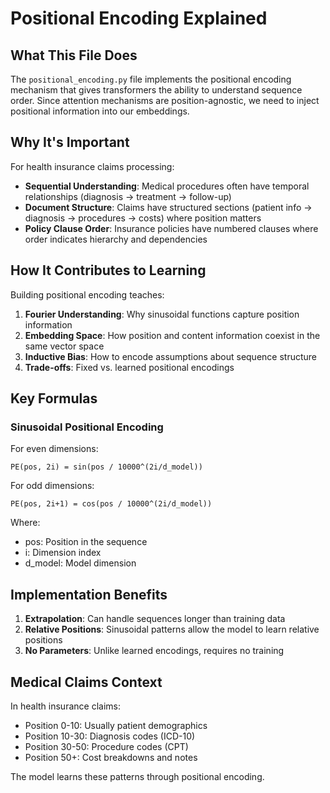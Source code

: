 # Positional Encoding Explained

## What This File Does

The `positional_encoding.py` file implements the positional encoding mechanism that gives transformers the ability to understand sequence order. Since attention mechanisms are position-agnostic, we need to inject positional information into our embeddings.

## Why It's Important

For health insurance claims processing:

- **Sequential Understanding**: Medical procedures often have temporal relationships (diagnosis → treatment → follow-up)
- **Document Structure**: Claims have structured sections (patient info → diagnosis → procedures → costs) where position matters
- **Policy Clause Order**: Insurance policies have numbered clauses where order indicates hierarchy and dependencies

## How It Contributes to Learning

Building positional encoding teaches:

1. **Fourier Understanding**: Why sinusoidal functions capture position information
2. **Embedding Space**: How position and content information coexist in the same vector space
3. **Inductive Bias**: How to encode assumptions about sequence structure
4. **Trade-offs**: Fixed vs. learned positional encodings

## Key Formulas

### Sinusoidal Positional Encoding

For even dimensions:
```
PE(pos, 2i) = sin(pos / 10000^(2i/d_model))
```

For odd dimensions:
```
PE(pos, 2i+1) = cos(pos / 10000^(2i/d_model))
```

Where:
- pos: Position in the sequence
- i: Dimension index
- d_model: Model dimension

## Implementation Benefits

1. **Extrapolation**: Can handle sequences longer than training data
2. **Relative Positions**: Sinusoidal patterns allow the model to learn relative positions
3. **No Parameters**: Unlike learned encodings, requires no training

## Medical Claims Context

In health insurance claims:
- Position 0-10: Usually patient demographics
- Position 10-30: Diagnosis codes (ICD-10)
- Position 30-50: Procedure codes (CPT)
- Position 50+: Cost breakdowns and notes

The model learns these patterns through positional encoding.